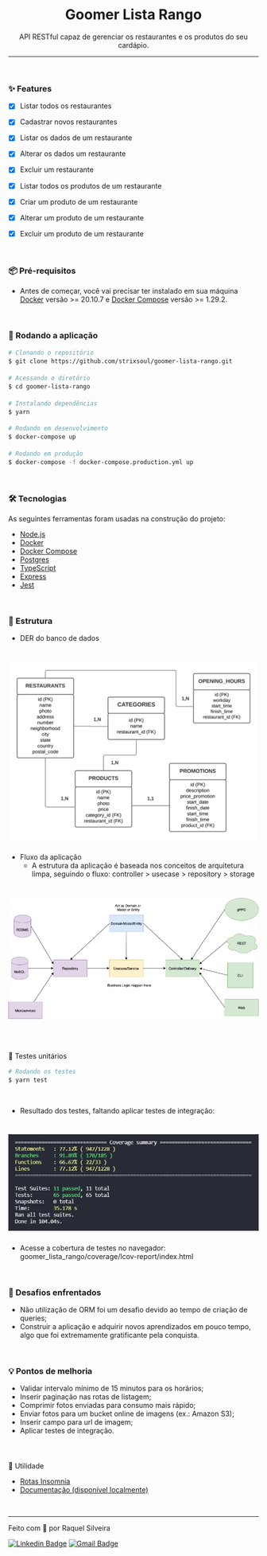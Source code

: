 <h1 align="center">Goomer Lista Rango</h1>

<p align="center">API RESTful capaz de gerenciar os restaurantes e os produtos do seu cardápio.</p>
<hr>
<br>

### ✨ Features
- [x] Listar todos os restaurantes
- [x] Cadastrar novos restaurantes
- [x] Listar os dados de um restaurante
- [x] Alterar os dados um restaurante
- [x] Excluir um restaurante
- [x] Listar todos os produtos de um restaurante
- [x] Criar um produto de um restaurante
- [x] Alterar um produto de um restaurante
- [x] Excluir um produto de um restaurante


<br>

### 📦 Pré-requisitos

- Antes de começar, você vai precisar ter instalado em sua máquina [Docker](https://docs.docker.com/) versão >= 20.10.7 e [Docker Compose](https://docs.docker.com/compose/) versão >= 1.29.2.

<br>

### 🎲 Rodando a aplicação

```bash
# Clonando o repositório
$ git clone https://github.com/strixsoul/goomer-lista-rango.git

# Acessando o diretório
$ cd goomer-lista-rango

# Instalando dependências
$ yarn

# Rodando em desenvolvimento
$ docker-compose up

# Rodando em produção
$ docker-compose -f docker-compose.production.yml up
```
<br>

### 🛠 Tecnologias

As seguintes ferramentas foram usadas na construção do projeto:

- [Node.js](https://nodejs.org/en/)
- [Docker](https://docs.docker.com/)
- [Docker Compose](https://docs.docker.com/compose/)
- [Postgres](https://www.postgresql.org/)
- [TypeScript](https://www.typescriptlang.org/)
- [Express](https://expressjs.com/pt-br/)
- [Jest](https://jestjs.io/pt-BR//)

<br>

### 🔨 Estrutura

<!--ts-->
  * DER do banco de dados

  <h1 >
    <img alt="GoomerListaRangoDB" title="#GoomerListaRangoDB" src="./docs/goomer_lista_rango_db.png" width="890px"/>
  </h1>

  * Fluxo da aplicação
    * A estrutura da aplicação é baseada nos conceitos de arquitetura limpa, seguindo o fluxo:
  controller > usecase > repository > storage

  <h1>
    <img alt="Fluxo" title="#Fluxo" src="./docs/fluxo.png" />
  </h1>

  <br>

  ###
🧪 Testes unitários

```bash
# Rodando os testes
$ yarn test
```

<br>

* Resultado dos testes, faltando aplicar testes de integração:

<h1>
  <img alt="Testes" title="#Testes" src="./docs/tests.jpg" />
</h1>

- Acesse a cobertura de testes no navegador: goomer_lista_rango/coverage/lcov-report/index.html

<br>

### 🚀 Desafios enfrentados

- Não utilização de ORM foi um desafio devido ao tempo de criação de queries;
- Construir a aplicação e adquirir novos aprendizados em pouco tempo, algo que foi extremamente gratificante pela conquista.

<br>

### 💡 Pontos de melhoria
- Validar intervalo mínimo de 15 minutos para os horários;
- Inserir paginação nas rotas de listagem;
- Comprimir fotos enviadas para consumo mais rápido;
- Enviar fotos para um bucket online de imagens (ex.: Amazon S3);
- Inserir campo para url de imagem;
- Aplicar testes de integração.

<br>

   ###
🙋 Utilidade

- [Rotas Insomnia](https://drive.google.com/file/d/1_PwmFF5rl3zdSRj5YUo9rRZ9WYGMwOlQ/view?usp=sharing)
- [Documentação (disponível localmente)](http://localhost:3333/doc/)

<br>

---

Feito com 💙 por Raquel Silveira

[![Linkedin Badge](https://img.shields.io/badge/-Raquel-blue?style=flat-square&logo=Linkedin&logoColor=white&link=https://www.linkedin.com/in/raquel-silveira/)](https://www.linkedin.com/in/raquel-silveira/)
[![Gmail Badge](https://img.shields.io/badge/-rsilveira136@gmail.com-c14438?style=flat-square&logo=Gmail&logoColor=white&link=rsilveira136@gmail.com@gmail.com)](rsilveira136@gmail.com)
